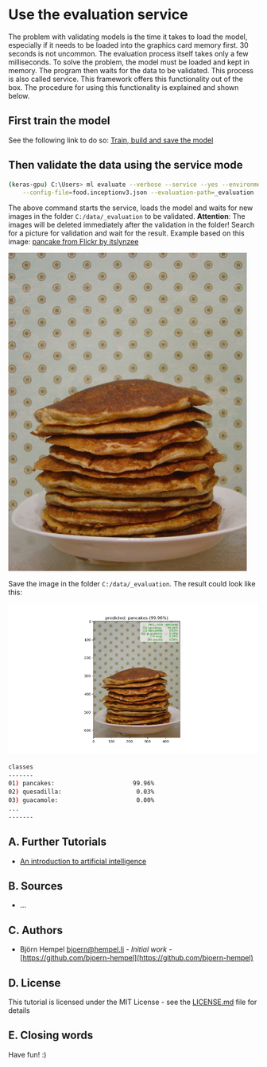 # Use the evaluation service

The problem with validating models is the time it takes to load the model, especially if it needs to be loaded into the graphics card memory first. 30 seconds is not uncommon. The evaluation process itself takes only a few milliseconds. To solve the problem, the model must be loaded and kept in memory. The program then waits for the data to be validated. This process is also called service. This framework offers this functionality out of the box. The procedure for using this functionality is explained and shown below.

## First train the model

See the following link to do so: [Train, build and save the model](/markdown/image-classification/train-build-save.md)

## Then validate the data using the service mode

```bash
(keras-gpu) C:\Users> ml evaluate --verbose --service --yes --environment-path=C:/data \
    --config-file=food.inceptionv3.json --evaluation-path=_evaluation
```

The above command starts the service, loads the model and waits for new images in the folder `C:/data/_evaluation` to be validated. **Attention**: The images will be deleted immediately after the validation in the folder! Search for a picture for validation and wait for the result. Example based on this image: [pancake from Flickr by itslynzee](https://www.flickr.com/photos/81106231@N00/192310519)

<img src="/markdown/image-classification/pancake.jpg">

Save the image in the folder `C:/data/_evaluation`. The result could look like this:

<img src="/markdown/image-classification/pancake_predicted.png">

```bash
classes
-------
01) pancakes:                      99.96%
02) quesadilla:                     0.03%
03) guacamole:                      0.00%
...
-------
```

## A. Further Tutorials

* [An introduction to artificial intelligence](https://github.com/friends-of-ai/an-introduction-to-artificial-intelligence)

## B. Sources

* ...

## C. Authors

* Björn Hempel <bjoern@hempel.li> - _Initial work_ - [https://github.com/bjoern-hempel](https://github.com/bjoern-hempel)

## D. License

This tutorial is licensed under the MIT License - see the [LICENSE.md](/LICENSE.md) file for details

## E. Closing words

Have fun! :)

